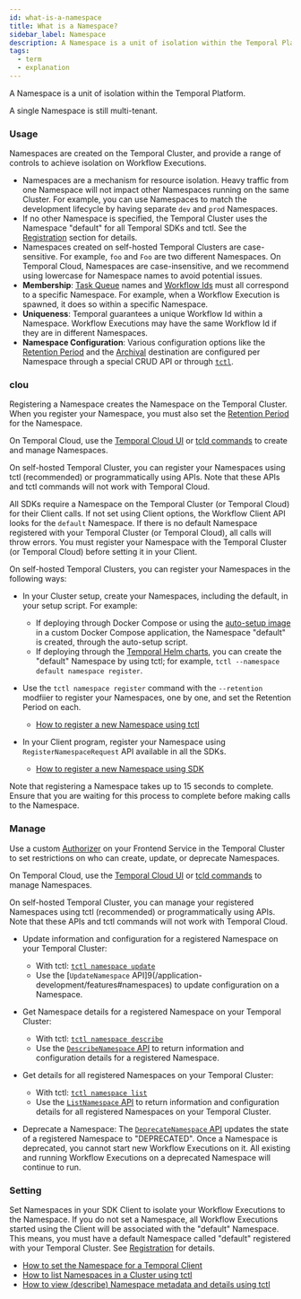 ```yaml
---
id: what-is-a-namespace
title: What is a Namespace?
sidebar_label: Namespace
description: A Namespace is a unit of isolation within the Temporal Platform
tags:
  - term
  - explanation
---
```


A Namespace is a unit of isolation within the Temporal Platform.

A single Namespace is still multi-tenant.

### Usage

Namespaces are created on the Temporal Cluster, and provide a range of controls to achieve isolation on Workflow Executions.

- Namespaces are a mechanism for resource isolation. Heavy traffic from one Namespace will not impact other Namespaces running on the same Cluster.
  For example, you can use Namespaces to match the development lifecycle by having separate `dev` and `prod` Namespaces.
- If no other Namespace is specified, the Temporal Cluster uses the Namespace "default" for all Temporal SDKs and tctl.
  See the [Registration](#registration) section for details.
- Namespaces created on self-hosted Temporal Clusters are case-sensitive. For example, `foo` and `Foo` are two different Namespaces.
  On Temporal Cloud, Namespaces are case-insensitive, and we recommend using lowercase for Namespace names to avoid potential issues.
- **Membership**: [Task Queue](/concepts/what-is-a-task-queue) names and [Workflow Ids](/concepts/what-is-a-workflow-id) must all correspond to a specific Namespace.
  For example, when a Workflow Execution is spawned, it does so within a specific Namespace.
- **Uniqueness**: Temporal guarantees a unique Workflow Id within a Namespace.
  Workflow Executions may have the same Workflow Id if they are in different Namespaces.
- **Namespace Configuration**: Various configuration options like the [Retention Period](/concepts/what-is-a-retention-period) and the [Archival](/concepts/what-is-archival) destination are configured per Namespace through a special CRUD API or through [`tctl`](/tctl/namespace).

### clou

Registering a Namespace creates the Namespace on the Temporal Cluster.
When you register your Namespace, you must also set the [Retention Period](/concepts/what-is-a-retention-period) for the Namespace.

On Temporal Cloud, use the [Temporal Cloud UI](/cloud/how-to-manage-namespaces-in-temporal-cloud) or [tcld commands](https://docs.temporal.io/cloud/tcld/namespace/) to create and manage Namespaces.

On self-hosted Temporal Cluster, you can register your Namespaces using tctl (recommended) or programmatically using APIs. Note that these APIs and tctl commands will not work with Temporal Cloud.

All SDKs require a Namespace on the Temporal Cluster (or Temporal Cloud) for their Client calls. If not set using Client options, the Workflow Client API looks for the `default` Namespace. If there is no default Namespace registered with your Temporal Cluster (or Temporal Cloud), all calls will throw errors.
You must register your Namespace with the Temporal Cluster (or Temporal Cloud) before setting it in your Client.

On self-hosted Temporal Clusters, you can register your Namespaces in the following ways:

- In your Cluster setup, create your Namespaces, including the default, in your setup script.
  For example:

  - If deploying through Docker Compose or using the [auto-setup image](https://github.com/temporalio/docker-builds/blob/main/docker/auto-setup.sh) in a custom Docker Compose application, the Namespace "default" is created, through the auto-setup script.
  - If deploying through the [Temporal Helm charts](https://github.com/temporalio/helm-charts), you can create the "default" Namespace by using tctl; for example, `tctl --namespace default namespace register`.

- Use the `tctl namespace register` command with the `--retention` modfiier to register your Namespaces, one by one, and set the Retention Period on each.

  - [How to register a new Namespace using tctl](/tctl/namespace/register)

- In your Client program, register your Namespace using `RegisterNamespaceRequest` API available in all the SDKs.

  - [How to register a new Namespace using SDK](/application-development/features#namespaces)

Note that registering a Namespace takes up to 15 seconds to complete. Ensure that you are waiting for this process to complete before making calls to the Namespace.

### Manage

Use a custom [Authorizer](/concepts/what-is-an-authorizer-plugin) on your Frontend Service in the Temporal Cluster to set restrictions on who can create, update, or deprecate Namespaces.

On Temporal Cloud, use the [Temporal Cloud UI](/cloud/how-to-manage-namespaces-in-temporal-cloud) or [tcld commands](https://docs.temporal.io/cloud/tcld/namespace/) to manage Namespaces.

On self-hosted Temporal Cluster, you can manage your registered Namespaces using tctl (recommended) or programmatically using APIs. Note that these APIs and tctl commands will not work with Temporal Cloud.

- Update information and configuration for a registered Namespace on your Temporal Cluster:

  - With tctl: [`tctl namespace update`](/tctl/namespace/update)
  - Use the [`UpdateNamespace` API]9(/application-development/features#namespaces) to update configuration on a Namespace.

- Get Namespace details for a registered Namespace on your Temporal Cluster:

  - With tctl: [`tctl namespace describe`](/tctl/namespace/describe)
  - Use the [`DescribeNamespace` API](/application-development/features#namespaces) to return information and configuration details for a registered Namespace.

- Get details for all registered Namespaces on your Temporal Cluster:

  - With tctl: [`tctl namespace list`](/tctl/namespace/list)
  - Use the [`ListNamespace` API](/application-development/features#namespaces) to return information and configuration details for all registered Namespaces on your Temporal Cluster.

- Deprecate a Namespace: The [`DeprecateNamespace` API](/application-development/features#namespaces) updates the state of a registered Namespace to "DEPRECATED". Once a Namespace is deprecated, you cannot start new Workflow Executions on it. All existing and running Workflow Executions on a deprecated Namespace will continue to run.

### Setting

Set Namespaces in your SDK Client to isolate your Workflow Executions to the Namespace.
If you do not set a Namespace, all Workflow Executions started using the Client will be associated with the "default" Namespace. This means, you must have a default Namespace called "default" registered with your Temporal Cluster. See [Registration](#Registration) for details.

- [How to set the Namespace for a Temporal Client](/application-development/foundations#set-namespace)
- [How to list Namespaces in a Cluster using tctl](/tctl/namespace/list)
- [How to view (describe) Namespace metadata and details using tctl](/tctl/namespace/describe)
